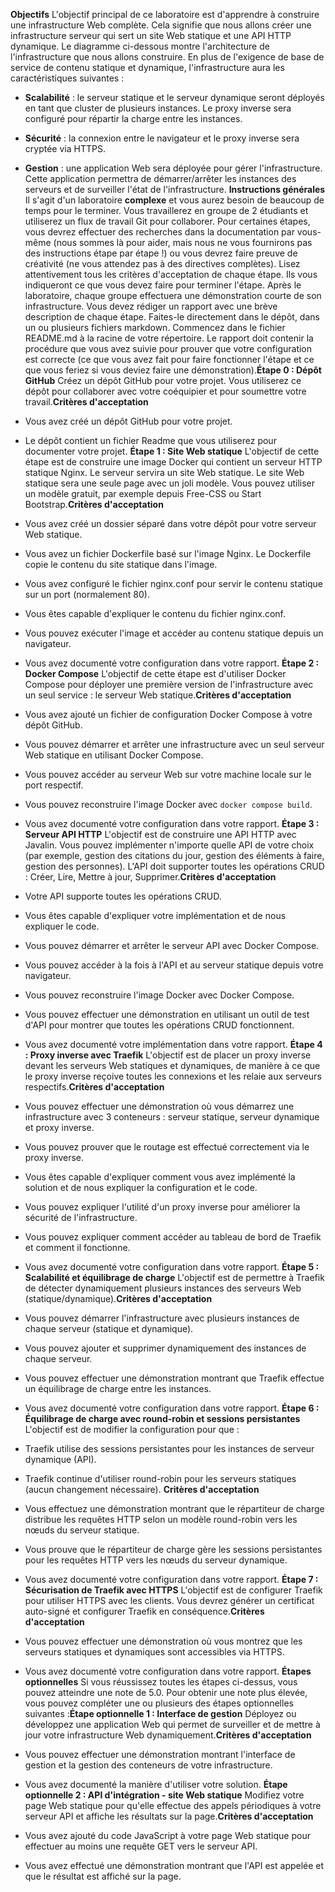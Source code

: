**Objectifs** 
L'objectif principal de ce laboratoire est d'apprendre à construire une infrastructure Web complète. Cela signifie que nous allons créer une infrastructure serveur qui sert un site Web statique et une API HTTP dynamique. Le diagramme ci-dessous montre l'architecture de l'infrastructure que nous allons construire.
En plus de l'exigence de base de service de contenu statique et dynamique, l'infrastructure aura les caractéristiques suivantes :
 
- **Scalabilité**  : le serveur statique et le serveur dynamique seront déployés en tant que cluster de plusieurs instances. Le proxy inverse sera configuré pour répartir la charge entre les instances.
 
- **Sécurité**  : la connexion entre le navigateur et le proxy inverse sera cryptée via HTTPS.
 
- **Gestion**  : une application Web sera déployée pour gérer l'infrastructure. Cette application permettra de démarrer/arrêter les instances des serveurs et de surveiller l'état de l'infrastructure.
**Instructions générales** 
Il s'agit d'un laboratoire **complexe**  et vous aurez besoin de beaucoup de temps pour le terminer.
Vous travaillerez en groupe de 2 étudiants et utiliserez un flux de travail Git pour collaborer.
Pour certaines étapes, vous devrez effectuer des recherches dans la documentation par vous-même (nous sommes là pour aider, mais nous ne vous fournirons pas des instructions étape par étape !) ou vous devrez faire preuve de créativité (ne vous attendez pas à des directives complètes).
Lisez attentivement tous les critères d'acceptation de chaque étape. Ils vous indiqueront ce que vous devez faire pour terminer l'étape.
Après le laboratoire, chaque groupe effectuera une démonstration courte de son infrastructure.
Vous devez rédiger un rapport avec une brève description de chaque étape. Faites-le directement dans le dépôt, dans un ou plusieurs fichiers markdown. Commencez dans le fichier README.md à la racine de votre répertoire.
Le rapport doit contenir la procédure que vous avez suivie pour prouver que votre configuration est correcte (ce que vous avez fait pour faire fonctionner l'étape et ce que vous feriez si vous deviez faire une démonstration).**Étape 0 : Dépôt GitHub** 
Créez un dépôt GitHub pour votre projet. Vous utiliserez ce dépôt pour collaborer avec votre coéquipier et pour soumettre votre travail.**Critères d'acceptation** 
- Vous avez créé un dépôt GitHub pour votre projet.

- Le dépôt contient un fichier Readme que vous utiliserez pour documenter votre projet.
**Étape 1 : Site Web statique** 
L'objectif de cette étape est de construire une image Docker qui contient un serveur HTTP statique Nginx. Le serveur servira un site Web statique. Le site Web statique sera une seule page avec un joli modèle. Vous pouvez utiliser un modèle gratuit, par exemple depuis Free-CSS ou Start Bootstrap.**Critères d'acceptation** 
- Vous avez créé un dossier séparé dans votre dépôt pour votre serveur Web statique.

- Vous avez un fichier Dockerfile basé sur l'image Nginx. Le Dockerfile copie le contenu du site statique dans l'image.

- Vous avez configuré le fichier nginx.conf pour servir le contenu statique sur un port (normalement 80).

- Vous êtes capable d'expliquer le contenu du fichier nginx.conf.

- Vous pouvez exécuter l'image et accéder au contenu statique depuis un navigateur.

- Vous avez documenté votre configuration dans votre rapport.
**Étape 2 : Docker Compose** 
L'objectif de cette étape est d'utiliser Docker Compose pour déployer une première version de l'infrastructure avec un seul service : le serveur Web statique.**Critères d'acceptation** 
- Vous avez ajouté un fichier de configuration Docker Compose à votre dépôt GitHub.

- Vous pouvez démarrer et arrêter une infrastructure avec un seul serveur Web statique en utilisant Docker Compose.

- Vous pouvez accéder au serveur Web sur votre machine locale sur le port respectif.
 
- Vous pouvez reconstruire l'image Docker avec `docker compose build`.

- Vous avez documenté votre configuration dans votre rapport.
**Étape 3 : Serveur API HTTP** 
L'objectif est de construire une API HTTP avec Javalin. Vous pouvez implémenter n'importe quelle API de votre choix (par exemple, gestion des citations du jour, gestion des éléments à faire, gestion des personnes). L'API doit supporter toutes les opérations CRUD : Créer, Lire, Mettre à jour, Supprimer.**Critères d'acceptation** 
- Votre API supporte toutes les opérations CRUD.

- Vous êtes capable d'expliquer votre implémentation et de nous expliquer le code.

- Vous pouvez démarrer et arrêter le serveur API avec Docker Compose.

- Vous pouvez accéder à la fois à l'API et au serveur statique depuis votre navigateur.

- Vous pouvez reconstruire l'image Docker avec Docker Compose.

- Vous pouvez effectuer une démonstration en utilisant un outil de test d'API pour montrer que toutes les opérations CRUD fonctionnent.

- Vous avez documenté votre implémentation dans votre rapport.
**Étape 4 : Proxy inverse avec Traefik** 
L'objectif est de placer un proxy inverse devant les serveurs Web statiques et dynamiques, de manière à ce que le proxy inverse reçoive toutes les connexions et les relaie aux serveurs respectifs.**Critères d'acceptation** 
- Vous pouvez effectuer une démonstration où vous démarrez une infrastructure avec 3 conteneurs : serveur statique, serveur dynamique et proxy inverse.

- Vous pouvez prouver que le routage est effectué correctement via le proxy inverse.

- Vous êtes capable d'expliquer comment vous avez implémenté la solution et de nous expliquer la configuration et le code.

- Vous pouvez expliquer l'utilité d'un proxy inverse pour améliorer la sécurité de l'infrastructure.

- Vous pouvez expliquer comment accéder au tableau de bord de Traefik et comment il fonctionne.

- Vous avez documenté votre configuration dans votre rapport.
**Étape 5 : Scalabilité et équilibrage de charge** 
L'objectif est de permettre à Traefik de détecter dynamiquement plusieurs instances des serveurs Web (statique/dynamique).**Critères d'acceptation** 
- Vous pouvez démarrer l'infrastructure avec plusieurs instances de chaque serveur (statique et dynamique).

- Vous pouvez ajouter et supprimer dynamiquement des instances de chaque serveur.

- Vous pouvez effectuer une démonstration montrant que Traefik effectue un équilibrage de charge entre les instances.

- Vous avez documenté votre configuration dans votre rapport.
**Étape 6 : Équilibrage de charge avec round-robin et sessions persistantes** 
L'objectif est de modifier la configuration pour que :
- Traefik utilise des sessions persistantes pour les instances de serveur dynamique (API).

- Traefik continue d'utiliser round-robin pour les serveurs statiques (aucun changement nécessaire).
**Critères d'acceptation** 
- Vous effectuez une démonstration montrant que le répartiteur de charge distribue les requêtes HTTP selon un modèle round-robin vers les nœuds du serveur statique.

- Vous prouve que le répartiteur de charge gère les sessions persistantes pour les requêtes HTTP vers les nœuds du serveur dynamique.

- Vous avez documenté votre configuration dans votre rapport.
**Étape 7 : Sécurisation de Traefik avec HTTPS** 
L'objectif est de configurer Traefik pour utiliser HTTPS avec les clients. Vous devrez générer un certificat auto-signé et configurer Traefik en conséquence.**Critères d'acceptation** 
- Vous pouvez effectuer une démonstration où vous montrez que les serveurs statiques et dynamiques sont accessibles via HTTPS.

- Vous avez documenté votre configuration dans votre rapport.
**Étapes optionnelles** 
Si vous réussissez toutes les étapes ci-dessus, vous pouvez atteindre une note de 5.0. Pour obtenir une note plus élevée, vous pouvez compléter une ou plusieurs des étapes optionnelles suivantes :**Étape optionnelle 1 : Interface de gestion** 
Déployez ou développez une application Web qui permet de surveiller et de mettre à jour votre infrastructure Web dynamiquement.**Critères d'acceptation** 
- Vous pouvez effectuer une démonstration montrant l'interface de gestion et la gestion des conteneurs de votre infrastructure.

- Vous avez documenté la manière d'utiliser votre solution.
**Étape optionnelle 2 : API d'intégration - site Web statique** 
Modifiez votre page Web statique pour qu'elle effectue des appels périodiques à votre serveur API et affiche les résultats sur la page.**Critères d'acceptation** 
- Vous avez ajouté du code JavaScript à votre page Web statique pour effectuer au moins une requête GET vers le serveur API.

- Vous avez effectué une démonstration montrant que l'API est appelée et que le résultat est affiché sur la page.